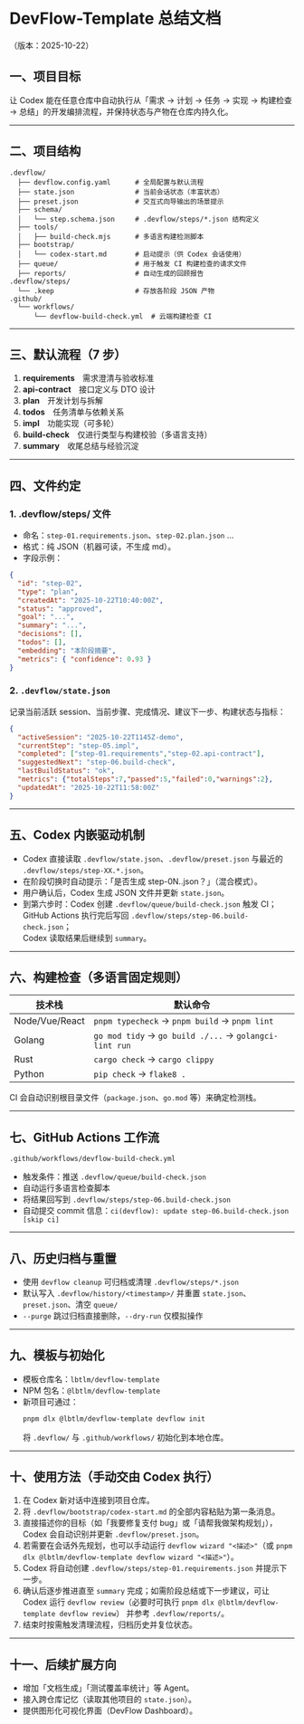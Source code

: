 # DevFlow-Template 总结文档  
（版本：2025-10-22）

## 一、项目目标  
让 Codex 能在任意仓库中自动执行从「需求 → 计划 → 任务 → 实现 → 构建检查 → 总结」的开发编排流程，并保持状态与产物在仓库内持久化。

---

## 二、项目结构
```
.devflow/
  ├── devflow.config.yaml      # 全局配置与默认流程
  ├── state.json               # 当前会话状态（丰富状态）
  ├── preset.json              # 交互式向导输出的场景提示
  ├── schema/
  │   └── step.schema.json     # .devflow/steps/*.json 结构定义
  ├── tools/
  │   ├── build-check.mjs      # 多语言构建检测脚本
  ├── bootstrap/
  │   └── codex-start.md       # 启动提示（供 Codex 会话使用）
  ├── queue/                   # 用于触发 CI 构建检查的请求文件
  ├── reports/                 # 自动生成的回顾报告
.devflow/steps/
  └── .keep                    # 存放各阶段 JSON 产物
.github/
  └── workflows/
      └── devflow-build-check.yml  # 云端构建检查 CI
```

---

## 三、默认流程（7 步）
1. **requirements** 需求澄清与验收标准  
2. **api-contract** 接口定义与 DTO 设计  
3. **plan** 开发计划与拆解  
4. **todos** 任务清单与依赖关系  
5. **impl** 功能实现（可多轮）  
6. **build-check** 仅进行类型与构建校验（多语言支持）  
7. **summary** 收尾总结与经验沉淀  

---

## 四、文件约定

### 1. .devflow/steps/ 文件
- 命名：`step-01.requirements.json`、`step-02.plan.json` …  
- 格式：纯 JSON（机器可读，不生成 md）。  
- 字段示例：
```json
{
  "id": "step-02",
  "type": "plan",
  "createdAt": "2025-10-22T10:40:00Z",
  "status": "approved",
  "goal": "...",
  "summary": "...",
  "decisions": [],
  "todos": [],
  "embedding": "本阶段摘要",
  "metrics": { "confidence": 0.93 }
}
```

### 2. `.devflow/state.json`
记录当前活跃 session、当前步骤、完成情况、建议下一步、构建状态与指标：
```json
{
  "activeSession": "2025-10-22T1145Z-demo",
  "currentStep": "step-05.impl",
  "completed": ["step-01.requirements","step-02.api-contract"],
  "suggestedNext": "step-06.build-check",
  "lastBuildStatus": "ok",
  "metrics": {"totalSteps":7,"passed":5,"failed":0,"warnings":2},
  "updatedAt": "2025-10-22T11:58:00Z"
}
```

---

## 五、Codex 内嵌驱动机制
- Codex 直接读取 `.devflow/state.json`、`.devflow/preset.json` 与最近的 `.devflow/steps/step-XX.*.json`。  
- 在阶段切换时自动提示：「是否生成 step-0N.<type>.json？」（混合模式）。  
- 用户确认后，Codex 生成 JSON 文件并更新 `state.json`。  
- 到第六步时：Codex 创建 `.devflow/queue/build-check.json` 触发 CI；  
  GitHub Actions 执行完后写回 `.devflow/steps/step-06.build-check.json`；  
  Codex 读取结果后继续到 `summary`。

---

## 六、构建检查（多语言固定规则）
| 技术栈 | 默认命令 |
|---------|-----------|
| Node/Vue/React | `pnpm typecheck` → `pnpm build` → `pnpm lint` |
| Golang | `go mod tidy` → `go build ./...` → `golangci-lint run` |
| Rust | `cargo check` → `cargo clippy` |
| Python | `pip check` → `flake8 .` |

CI 会自动识别根目录文件（`package.json`、`go.mod` 等）来确定检测栈。

---

## 七、GitHub Actions 工作流
`.github/workflows/devflow-build-check.yml`  
- 触发条件：推送 `.devflow/queue/build-check.json`  
- 自动运行多语言检查脚本  
- 将结果回写到 `.devflow/steps/step-06.build-check.json`  
- 自动提交 commit 信息：`ci(devflow): update step-06.build-check.json [skip ci]`

---

## 八、历史归档与重置
- 使用 `devflow cleanup` 可归档或清理 `.devflow/steps/*.json`
- 默认写入 `.devflow/history/<timestamp>/` 并重置 `state.json`、`preset.json`、清空 `queue/`
- `--purge` 跳过归档直接删除，`--dry-run` 仅模拟操作

---

## 九、模板与初始化
- 模板仓库名：`lbtlm/devflow-template`  
- NPM 包名：`@lbtlm/devflow-template`  
- 新项目可通过：
  ```bash
  pnpm dlx @lbtlm/devflow-template devflow init
  ```
  将 `.devflow/` 与 `.github/workflows/` 初始化到本地仓库。

---

## 十、使用方法（手动交由 Codex 执行）
1. 在 Codex 新对话中连接到项目仓库。  
2. 将 `.devflow/bootstrap/codex-start.md` 的全部内容粘贴为第一条消息。  
3. 直接描述你的目标（如「我要修复支付 bug」或「请帮我做架构规划」），Codex 会自动识别并更新 `.devflow/preset.json`。  
4. 若需要在会话外先规划，也可以手动运行 `devflow wizard "<描述>"`（或 `pnpm dlx @lbtlm/devflow-template devflow wizard "<描述>"`）。  
5. Codex 将自动创建 `.devflow/steps/step-01.requirements.json` 并提示下一步。  
6. 确认后逐步推进直至 `summary` 完成；如需阶段总结或下一步建议，可让 Codex 运行 `devflow review`（必要时可执行 `pnpm dlx @lbtlm/devflow-template devflow review`） 并参考 `.devflow/reports/`。  
7. 结束时按需触发清理流程，归档历史并复位状态。  

---

## 十一、后续扩展方向
- 增加「文档生成」「测试覆盖率统计」等 Agent。  
- 接入跨仓库记忆（读取其他项目的 `state.json`）。  
- 提供图形化可视化界面（DevFlow Dashboard）。
